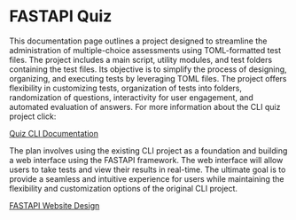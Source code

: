 # FASTAPI Quiz

This documentation page outlines a project designed to streamline the administration of multiple-choice assessments using TOML-formatted test files. The project includes a main script, utility modules, and test folders containing the test files. Its objective is to simplify the process of designing, organizing, and executing tests by leveraging TOML files. The project offers flexibility in customizing tests, organization of tests into folders, randomization of questions, interactivity for user engagement, and automated evaluation of answers. For more information about the CLI quiz project click: 

[Quiz CLI Documentation ](./Quiz-CLI.md)

The plan involves using the existing CLI project as a foundation and building a web interface using the FASTAPI framework. The web interface will allow users to take tests and view their results in real-time. The ultimate goal is to provide a seamless and intuitive experience for users while maintaining the flexibility and customization options of the original CLI project. 

[FASTAPI Website Design ](./FASTAPI-Website-Design.md)